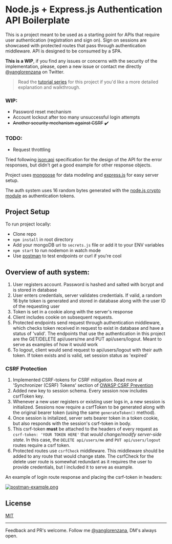 # Node.js + Express.js Authentication API Boilerplate

This is a project meant to be used as a starting point for APIs that require user authentication (registration and sign on). Sign on sessions are showcased with protected routes that pass through authentication middleware. API is designed to be consumed by a SPA.

**This is a WIP**, if you find any issues or concerns with the security of the implementation, please, open a new issue or contact me directly [@yanglorenzana](https://twitter.com/yanglorenzana) on Twitter.

> Read the [tutorial series](https://www.ylorenzana.rocks/nodejs-api-authentication-tutorial-pt-1/) for this project if you'd like a more detailed explanation and walkthrough.

### WIP:

- Password reset mechanism
- Account lockout after too many unsuccessful login attempts
- ~~Another security mechanism against CSRF~~ :heavy_check_mark:

### TODO:

- Request throttling

Tried following [json:api](http://jsonapi.org/) specification for the design of the API for the error responses, but didn't get a good example for other response objects.

Project uses [mongoose](http://mongoosejs.com/) for data modeling and [express.js](https://expressjs.com/) for easy server setup.

The auth system uses 16 random bytes generated with the [node.js crypto module](https://nodejs.org/api/crypto.html#crypto_crypto_randombytes_size_callback) as authentication tokens.

## Project Setup

To run project locally:

- Clone repo
- `npm install` in root directory
- Add your mongoDB uri to `secrets.js` file or add it to your ENV variables
- `npm start` to run nodemon in watch mode
- Use [postman](https://https://www.getpostman.com/) to test endpoints or curl if you're cool

## Overview of auth system:

1.  User registers account. Password is hashed and salted with bcrypt and is stored in database
2.  User enters credentials, server validates credentials. If valid, a random 16 byte token is generated and stored in database along with the user ID of the requesting user
3.  Token is set in a cookie along with the server's response
4.  Client includes cookie on subsequent requests.
5.  Protected endpoints send request through authentication middleware, which checks token received in request to exist in database and have a status of 'valid'. The endpoints that use the authentication in this project are the GET/DELETE api/users/me and PUT api/users/logout. Meant to serve as examples of how it would work
6.  To logout, client would send request to api/users/logout with their auth token. If token exists and is valid, set session status as 'expired'

### CSRF Protection

1.  Implemented CSRF-tokens for CSRF mitigation. Read more at 'Synchronizer (CSRF) Tokens' section of [OWASP CSRF Prevention](<https://www.owasp.org/index.php/Cross-Site_Request_Forgery_(CSRF)_Prevention_Cheat_Sheet#General_Recommendations_For_Automated_CSRF_Defense>)
2.  Added new key to session schema. Every session now includes csrfToken key.
3.  Whenever a new user registers or existing user logs in, a new session is initialized. Sessions now require a csrfToken to be generated along with the original bearer token (using the same `generateToken()` method).
4.  Once session is initalized, server sets bearer token in a token cookie, but also responds with the session's csrf-token in body.
5.  This csrf-token **must** be attached to the headers of every request as `csrf-token: 'YOUR TOKEN HERE'` that _would change/modify server-side state_. In this case, the `DELETE api/users/me` and `PUT api/users/logout` routes require a csrf token.
6.  Protected routes use `csrfCheck` middleware. This middleware should be added to any route that would change state. The csrfCheck for the delete user route is somewhat redundant as it requires the user to provide credentials, but I included it to serve as example.

An example of login route response and placing the csrf-token in headers:

[![postman-example.png](https://s33.postimg.cc/6723bdo8v/postman-example.png)](https://postimg.cc/image/wfd80r8cb/)

## License

[MIT](https://github.com/ylorenzana/node-express-api-auth/blob/master/LICENSE)

---

Feedback and PR's welcome. Follow me [@yanglorenzana](https://twitter.com/yanglorenzana), DM's always open.

